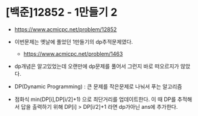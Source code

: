 # [백준]12852 - 1만들기 2

- https://www.acmicpc.net/problem/12852

- 이번문제는 옛날에 풀었던 1만들기의 dp추적문제였다.

  - https://www.acmicpc.net/problem/1463

- dp개념은 알고있었는데 오랜만에 dp문제를 풀어서 그런지 바로 떠오르지가 않았다.

- DP(Dynamic Programming) : 큰 문제를 작은문제로 나눠서 푸는 알고리즘

- 점화식 min(DP[i],DP[i/2]+1) 으로 최단거리를 업데이트한다. 이 때 DP를 추적해서 답을 출력하기 위해 DP[i] > DP[i/2]+1 라면 dp가아닌 ans에 추가한다. 